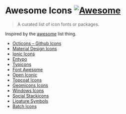 # Awesome Icons [![Awesome](https://cdn.rawgit.com/sindresorhus/awesome/d7305f38d29fed78fa85652e3a63e154dd8e8829/media/badge.svg)](https://github.com/sindresorhus/awesome)

> A curated list of icon fonts or packages.

Inspired by the [awesome](https://github.com/sindresorhus/awesome) list thing.

- [Octicons – Github Icons](https://github.com/github/octicons)
- [Material Design Icons](https://github.com/google/material-design-icons)
- [Ionic Icons](https://github.com/driftyco/ionicons)
- [Entypo](https://github.com/danielbruce/entypo)
- [Typicons](https://github.com/stephenhutchings/typicons.font)
- [Font Awesome](https://github.com/FortAwesome/Font-Awesome/)
- [Open Iconic](https://github.com/iconic/open-iconic)
- [Topcoat Icons](https://github.com/topcoat/icons)
- [Geomicons Icons](https://github.com/jxnblk/geomicons-open)
- [Windows Icons](https://github.com/Templarian/WindowsIcons/)
- [Social Stackicons](https://github.com/parkerbennett/stackicons)
- [Ligature Symbols](https://github.com/kudakurage/LigatureSymbols)
- [Batch Icons](https://github.com/AdamWhitcroft/Batch)